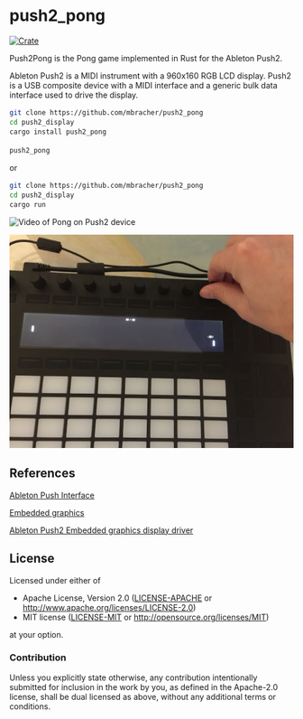 # push2_pong

[![Crate](https://img.shields.io/crates/v/push2_display.svg)](https://crates.io/crates/push2_pong)

Push2Pong is the Pong game implemented in Rust for the Ableton Push2.

Ableton Push2 is a MIDI instrument with a 960x160 RGB LCD display.
Push2 is a USB composite device with a MIDI interface and a generic bulk data interface used to drive the display.

```bash
git clone https://github.com/mbracher/push2_pong
cd push2_display
cargo install push2_pong

push2_pong
```
or
```bash
git clone https://github.com/mbracher/push2_pong
cd push2_display
cargo run
```

![Video of Pong on Push2 device](https://youtu.be/yNQW1IhUdtM)

![Photo of Pong on Push2 device](https://raw.githubusercontent.com/mbracher/push2_pong/master/push2pong.jpg)

## References
[Ableton Push Interface](https://github.com/Ableton/push-interface)

[Embedded graphics](https://github.com/embedded-graphics/embedded-graphics)

[Ableton Push2 Embedded graphics display driver](https://github.com/mbracher/push2_display)

## License

Licensed under either of

- Apache License, Version 2.0 ([LICENSE-APACHE](LICENSE-APACHE) or
  http://www.apache.org/licenses/LICENSE-2.0)
- MIT license ([LICENSE-MIT](LICENSE-MIT) or http://opensource.org/licenses/MIT)

at your option.

### Contribution

Unless you explicitly state otherwise, any contribution intentionally submitted for inclusion in the
work by you, as defined in the Apache-2.0 license, shall be dual licensed as above, without any
additional terms or conditions.
